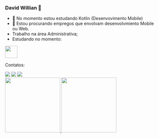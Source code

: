 ### David Willian 👋

- 🌱 No momento estou estudando Kotlin (Desenvovimento Mobile)
- 👯 Estou procurando empregos que envolvam desenvolvmiento Mobile ou Web.
- Trabalho na área Administrativa;
- Estudando no momento:

<img src="https://cdn.jsdelivr.net/gh/devicons/devicon/icons/kotlin/kotlin-original.svg" width="40" height="40"/>

Contatos:
<div>
<a href="https://instagram.com/david_willian_dsd" target="_blank"><img src="https://img.shields.io/badge/-Instagram-%23E4405F?style=for-the-badge&logo=instagram&logoColor=white" target="_blank"></a>
<a href = "davidwilliandd7@gmail.com"><img src="https://img.shields.io/badge/Gmail-D14836?style=for-the-badge&logo=gmail&logoColor=white" target="_blank"></a>
<a href="https://www.linkedin.com/in/david-willian007" target="_blank"><img src="https://img.shields.io/badge/-LinkedIn-%230077B5?style=for-the-badge&logo=linkedin&logoColor=white" target="_blank"></a>   
</div>

<div>
<a href="https://github.com/IDavidI7">
<img height="180em" src="https://github-readme-stats.vercel.app/api/top-langs/?username=IDavidI7&layout=compact&langs_count=7&theme=dracula"/>
<img height="180em" src="https://github-readme-stats.vercel.app/api?username=IDavidI7&show_icons=true&theme=dracula&include_all_commits=true&count_private=true"/>
</div>



